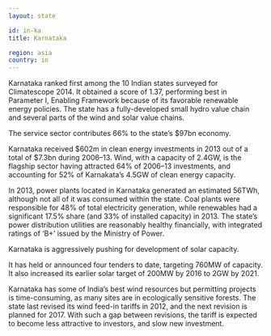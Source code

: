 ```yaml
---
layout: state

id: in-ka
title: Karnataka

region: asia
country: in
---
```

Karnataka ranked first among the 10 Indian states surveyed for Climatescope 2014. It obtained a score of 1.37, performing best in Parameter I, Enabling Framework because of its favorable renewable energy policies. The state has a fully-developed small hydro value chain and several parts of the wind and solar value chains.

The service sector contributes 66% to the state’s $97bn economy.

Karnataka received $602m in clean energy investments in 2013 out of a total of $7.3bn during 2006–13. Wind, with a capacity of 2.4GW, is the flagship sector having attracted 64% of 2006–13 investments, and accounting for 52% of Karnakata’s 4.5GW of clean energy capacity.

In 2013, power plants located in Karnataka generated an estimated 56TWh, although not all of it was consumed within the state. Coal plants were responsible for 48% of total electricity generation, while renewables had a significant 17.5% share (and 33% of installed capacity) in 2013. The state’s power distribution utilities are reasonably healthy financially, with integrated ratings of ‘B+’ issued by the Ministry of Power.

Karnataka is aggressively pushing for development of solar capacity.

It has held or announced four tenders to date, targeting 760MW of capacity. It also increased its earlier solar target of 200MW by 2016 to 2GW by 2021.

Karnataka has some of India’s best wind resources but permitting projects is time-consuming, as many sites are in ecologically sensitive forests. The state last revised its wind feed-in tariffs in 2012, and the next revision is planned for 2017. With such a gap between revisions, the tariff is expected to become less attractive to investors, and slow new investment.